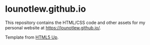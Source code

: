 # lounotlew.github.io

This repository contains the HTML/CSS code and other assets for my personal website at https://lounotlew.github.io/.

Template from [HTML5 Up](https://html5up.net/).